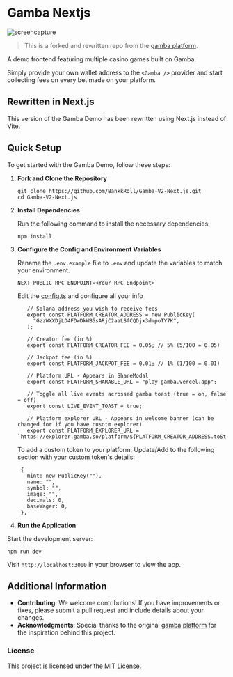 # Gamba Nextjs

![screencapture](https://github.com/BankkRoll/Gamba-V2-Next.js/assets/106103625/9a1e0132-4d12-4c49-9235-b0c10175fd39)

> This is a forked and rewritten repo from the [gamba platform](https://github.com/gamba-labs/platform).

A demo frontend featuring multiple casino games built on Gamba.

Simply provide your own wallet address to the `<Gamba />` provider and start collecting fees on every bet made on your platform.

## Rewritten in Next.js

This version of the Gamba Demo has been rewritten using Next.js instead of Vite.

## Quick Setup

To get started with the Gamba Demo, follow these steps:

1. **Fork and Clone the Repository**

   ```
   git clone https://github.com/BankkRoll/Gamba-V2-Next.js.git
   cd Gamba-V2-Next.js
   ```

2. **Install Dependencies**

   Run the following command to install the necessary dependencies:

   ```
   npm install
   ```

3. **Configure the Config and Environment Variables**

   Rename the `.env.example` file to `.env` and update the variables to match your environment.

   ```
   NEXT_PUBLIC_RPC_ENDPOINT=<Your RPC Endpoint>
   ```

   Edit the [config.ts](./config.ts) and configure all your info

   ```
      // Solana address you wish to receive fees
      export const PLATFORM_CREATOR_ADDRESS = new PublicKey(
        "GzzWXXDjLD4FDwDkWB5sARjC2aaLSfCQDjx3dmpoTY7K",
      );

      // Creator fee (in %)
      export const PLATFORM_CREATOR_FEE = 0.05; // 5% (5/100 = 0.05)

      // Jackpot fee (in %)
      export const PLATFORM_JACKPOT_FEE = 0.01; // 1% (1/100 = 0.01)

      // Platform URL - Appears in ShareModal
      export const PLATFORM_SHARABLE_URL = "play-gamba.vercel.app";

      // Toggle all live events acrossed gamba toast (true = on, false = off)
      export const LIVE_EVENT_TOAST = true;

      // Platform explorer URL - Appears in welcome banner (can be changed for if you have cusotm explorer)
      export const PLATFORM_EXPLORER_URL = `https://explorer.gamba.so/platform/${PLATFORM_CREATOR_ADDRESS.toString()}`;
   ```

   To add a custom token to your platform, Update/Add to the following section with your custom token's details:

   ```
    {
      mint: new PublicKey(""),
      name: "",
      symbol: "",
      image: "",
      decimals: 0,
      baseWager: 0,
    },
   ```

4. **Run the Application**

Start the development server:

```
npm run dev
```

Visit `http://localhost:3000` in your browser to view the app.

## Additional Information

- **Contributing**: We welcome contributions! If you have improvements or fixes, please submit a pull request and include details about your changes.
- **Acknowledgments**: Special thanks to the original [gamba platform](https://github.com/gamba-labs/platform) for the inspiration behind this project.

### License

This project is licensed under the [MIT License](LICENSE).

